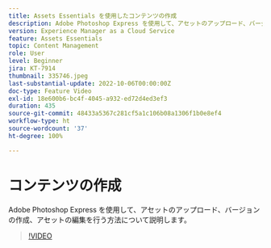 ```yaml
---
title: Assets Essentials を使用したコンテンツの作成
description: Adobe Photoshop Express を使用して、アセットのアップロード、バージョンの作成、アセットの編集を行う方法について説明します。
version: Experience Manager as a Cloud Service
feature: Assets Essentials
topic: Content Management
role: User
level: Beginner
jira: KT-7914
thumbnail: 335746.jpeg
last-substantial-update: 2022-10-06T00:00:00Z
doc-type: Feature Video
exl-id: 18e600b6-bc4f-4045-a932-ed72d4ed3ef3
duration: 435
source-git-commit: 48433a5367c281cf5a1c106b08a1306f1b0e8ef4
workflow-type: ht
source-wordcount: '37'
ht-degree: 100%

---
```


# コンテンツの作成

Adobe Photoshop Express を使用して、アセットのアップロード、バージョンの作成、アセットの編集を行う方法について説明します。

>[!VIDEO](https://video.tv.adobe.com/v/3444003?quality=12&learn=on&captions=jpn)

